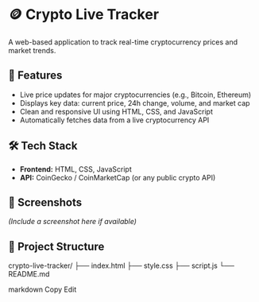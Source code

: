 # 🪙 Crypto Live Tracker

A web-based application to track real-time cryptocurrency prices and market trends.

## 🚀 Features

- Live price updates for major cryptocurrencies (e.g., Bitcoin, Ethereum)
- Displays key data: current price, 24h change, volume, and market cap
- Clean and responsive UI using HTML, CSS, and JavaScript
- Automatically fetches data from a live cryptocurrency API

## 🛠️ Tech Stack

- **Frontend:** HTML, CSS, JavaScript
- **API:** CoinGecko / CoinMarketCap (or any public crypto API)

## 📸 Screenshots

*(Include a screenshot here if available)*

## 📂 Project Structure

crypto-live-tracker/
├── index.html
├── style.css
├── script.js
└── README.md

markdown
Copy
Edit
